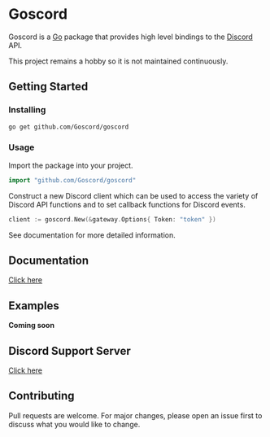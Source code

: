 #  Goscord

Goscord is a [Go](https://golang.org/) package that provides high level 
bindings to the [Discord](https://discord.com/) API.

This project remains a hobby so it is not maintained continuously.

## Getting Started

### Installing

```sh
go get github.com/Goscord/goscord
```

### Usage

Import the package into your project.

```go
import "github.com/Goscord/goscord"
```

Construct a new Discord client which can be used to access the variety of 
Discord API functions and to set callback functions for Discord events.

```go
client := goscord.New(&gateway.Options{ Token: "token" })
```

See documentation for more detailed information.


## Documentation

[Click here](https://goscord.dev/documentation)

## Examples

**Coming soon**

## Discord Support Server

[Click here](https://discord.gg/zxwDnR5Uum)

## Contributing
Pull requests are welcome. For major changes, please open an issue first to discuss what you would like to change.
